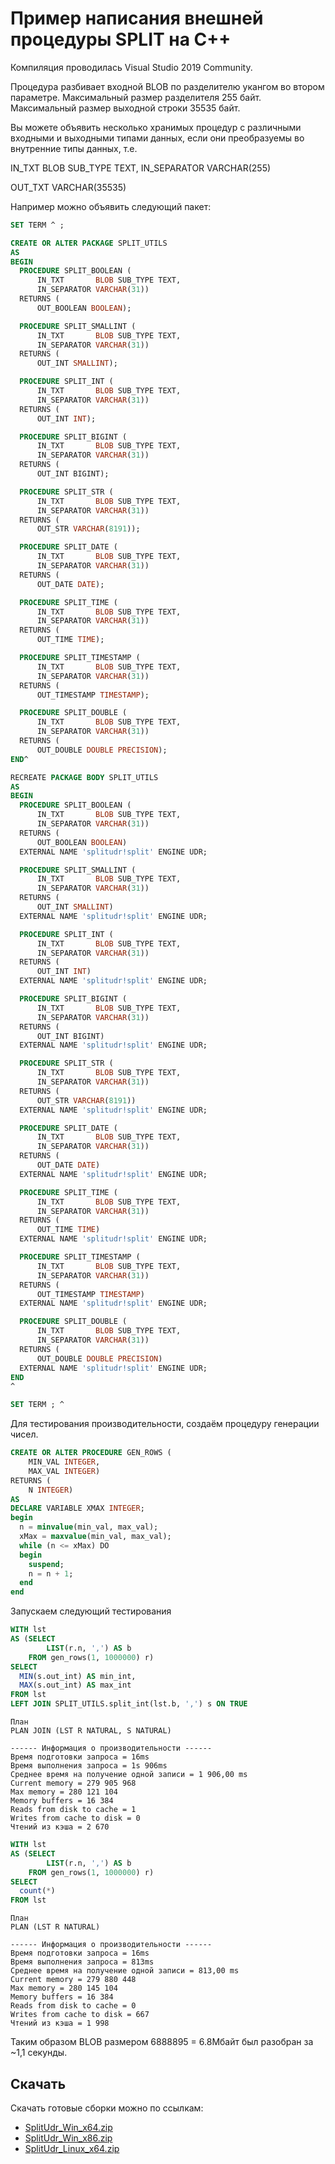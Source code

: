 Пример написания внешней процедуры SPLIT на С++
================================================

Компиляция проводилась Visual Studio 2019 Community.

Процедура разбивает входной BLOB по разделителю укангом во втором параметре.
Максимальный размер разделителя 255 байт.
Максимальный размер выходной строки 35535 байт.

Вы можете объявить несколько хранимых процедур с различными входными и выходными
типами данных, если они преобразуемы во внутренние типы данных, т.е.

IN_TXT BLOB SUB_TYPE TEXT,
IN_SEPARATOR VARCHAR(255) 

OUT_TXT VARCHAR(35535)

Например можно объявить следующий пакет:

```sql
SET TERM ^ ;

CREATE OR ALTER PACKAGE SPLIT_UTILS
AS
BEGIN
  PROCEDURE SPLIT_BOOLEAN (
      IN_TXT       BLOB SUB_TYPE TEXT,
      IN_SEPARATOR VARCHAR(31))
  RETURNS (
      OUT_BOOLEAN BOOLEAN);

  PROCEDURE SPLIT_SMALLINT (
      IN_TXT       BLOB SUB_TYPE TEXT,
      IN_SEPARATOR VARCHAR(31))
  RETURNS (
      OUT_INT SMALLINT);

  PROCEDURE SPLIT_INT (
      IN_TXT       BLOB SUB_TYPE TEXT,
      IN_SEPARATOR VARCHAR(31))
  RETURNS (
      OUT_INT INT);

  PROCEDURE SPLIT_BIGINT (
      IN_TXT       BLOB SUB_TYPE TEXT,
      IN_SEPARATOR VARCHAR(31))
  RETURNS (
      OUT_INT BIGINT);

  PROCEDURE SPLIT_STR (
      IN_TXT       BLOB SUB_TYPE TEXT,
      IN_SEPARATOR VARCHAR(31))
  RETURNS (
      OUT_STR VARCHAR(8191));

  PROCEDURE SPLIT_DATE (
      IN_TXT       BLOB SUB_TYPE TEXT,
      IN_SEPARATOR VARCHAR(31))
  RETURNS (
      OUT_DATE DATE);

  PROCEDURE SPLIT_TIME (
      IN_TXT       BLOB SUB_TYPE TEXT,
      IN_SEPARATOR VARCHAR(31))
  RETURNS (
      OUT_TIME TIME);

  PROCEDURE SPLIT_TIMESTAMP (
      IN_TXT       BLOB SUB_TYPE TEXT,
      IN_SEPARATOR VARCHAR(31))
  RETURNS (
      OUT_TIMESTAMP TIMESTAMP);

  PROCEDURE SPLIT_DOUBLE (
      IN_TXT       BLOB SUB_TYPE TEXT,
      IN_SEPARATOR VARCHAR(31))
  RETURNS (
      OUT_DOUBLE DOUBLE PRECISION);
END^

RECREATE PACKAGE BODY SPLIT_UTILS
AS
BEGIN
  PROCEDURE SPLIT_BOOLEAN (
      IN_TXT       BLOB SUB_TYPE TEXT,
      IN_SEPARATOR VARCHAR(31))
  RETURNS (
      OUT_BOOLEAN BOOLEAN)
  EXTERNAL NAME 'splitudr!split' ENGINE UDR;

  PROCEDURE SPLIT_SMALLINT (
      IN_TXT       BLOB SUB_TYPE TEXT,
      IN_SEPARATOR VARCHAR(31))
  RETURNS (
      OUT_INT SMALLINT)
  EXTERNAL NAME 'splitudr!split' ENGINE UDR;

  PROCEDURE SPLIT_INT (
      IN_TXT       BLOB SUB_TYPE TEXT,
      IN_SEPARATOR VARCHAR(31))
  RETURNS (
      OUT_INT INT)
  EXTERNAL NAME 'splitudr!split' ENGINE UDR;

  PROCEDURE SPLIT_BIGINT (
      IN_TXT       BLOB SUB_TYPE TEXT,
      IN_SEPARATOR VARCHAR(31))
  RETURNS (
      OUT_INT BIGINT)
  EXTERNAL NAME 'splitudr!split' ENGINE UDR;

  PROCEDURE SPLIT_STR (
      IN_TXT       BLOB SUB_TYPE TEXT,
      IN_SEPARATOR VARCHAR(31))
  RETURNS (
      OUT_STR VARCHAR(8191))
  EXTERNAL NAME 'splitudr!split' ENGINE UDR;

  PROCEDURE SPLIT_DATE (
      IN_TXT       BLOB SUB_TYPE TEXT,
      IN_SEPARATOR VARCHAR(31))
  RETURNS (
      OUT_DATE DATE)
  EXTERNAL NAME 'splitudr!split' ENGINE UDR;

  PROCEDURE SPLIT_TIME (
      IN_TXT       BLOB SUB_TYPE TEXT,
      IN_SEPARATOR VARCHAR(31))
  RETURNS (
      OUT_TIME TIME)
  EXTERNAL NAME 'splitudr!split' ENGINE UDR;

  PROCEDURE SPLIT_TIMESTAMP (
      IN_TXT       BLOB SUB_TYPE TEXT,
      IN_SEPARATOR VARCHAR(31))
  RETURNS (
      OUT_TIMESTAMP TIMESTAMP)
  EXTERNAL NAME 'splitudr!split' ENGINE UDR;

  PROCEDURE SPLIT_DOUBLE (
      IN_TXT       BLOB SUB_TYPE TEXT,
      IN_SEPARATOR VARCHAR(31))
  RETURNS (
      OUT_DOUBLE DOUBLE PRECISION)
  EXTERNAL NAME 'splitudr!split' ENGINE UDR;
END
^

SET TERM ; ^
```

Для тестирования производительности, создаём процедуру генерации чисел.

```sql
CREATE OR ALTER PROCEDURE GEN_ROWS (
    MIN_VAL INTEGER,
    MAX_VAL INTEGER)
RETURNS (
    N INTEGER)
AS
DECLARE VARIABLE XMAX INTEGER;
begin
  n = minvalue(min_val, max_val);
  xMax = maxvalue(min_val, max_val);
  while (n <= xMax) DO
  begin
    suspend;
    n = n + 1;
  end
end
```

Запускаем следующий тестирования

```sql
WITH lst
AS (SELECT
        LIST(r.n, ',') AS b
    FROM gen_rows(1, 1000000) r)
SELECT
  MIN(s.out_int) AS min_int,
  MAX(s.out_int) AS max_int
FROM lst
LEFT JOIN SPLIT_UTILS.split_int(lst.b, ',') s ON TRUE
```

```
План
PLAN JOIN (LST R NATURAL, S NATURAL)

------ Информация о производительности ------
Время подготовки запроса = 16ms
Время выполнения запроса = 1s 906ms
Среднее время на получение одной записи = 1 906,00 ms
Current memory = 279 905 968
Max memory = 280 121 104
Memory buffers = 16 384
Reads from disk to cache = 1
Writes from cache to disk = 0
Чтений из кэша = 2 670
```

```sql
WITH lst
AS (SELECT
        LIST(r.n, ',') AS b
    FROM gen_rows(1, 1000000) r)
SELECT
  count(*)
FROM lst
```

```
План
PLAN (LST R NATURAL)

------ Информация о производительности ------
Время подготовки запроса = 16ms
Время выполнения запроса = 813ms
Среднее время на получение одной записи = 813,00 ms
Current memory = 279 880 448
Max memory = 280 145 104
Memory buffers = 16 384
Reads from disk to cache = 0
Writes from cache to disk = 667
Чтений из кэша = 1 998
```

Таким образом BLOB размером 6888895 = 6.8Мбайт был разобран за ~1,1 секунды.

## Скачать

Скачать готовые сборки можно по ссылкам:
* [SplitUdr_Win_x64.zip](https://github.com/sim1984/split_udr/releases/download/1.0/SplitUdr_Win_x64.zip)
* [SplitUdr_Win_x86.zip](https://github.com/sim1984/split_udr/releases/download/1.0/SplitUdr_Win_x86.zip)
* [SplitUdr_Linux_x64.zip](https://github.com/sim1984/split_udr/releases/download/1.0/SplitUdr_Linux_x64.zip)
